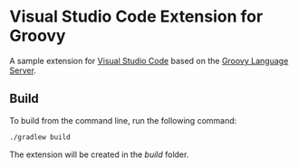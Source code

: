 # Visual Studio Code Extension for Groovy

A sample extension for [Visual Studio Code](https://code.visualstudio.com/) based on the [Groovy Language Server](https://github.com/prominic/groovy-language-server).

## Build

To build from the command line, run the following command:

```sh
./gradlew build
```

The extension will be created in the _build_ folder.
